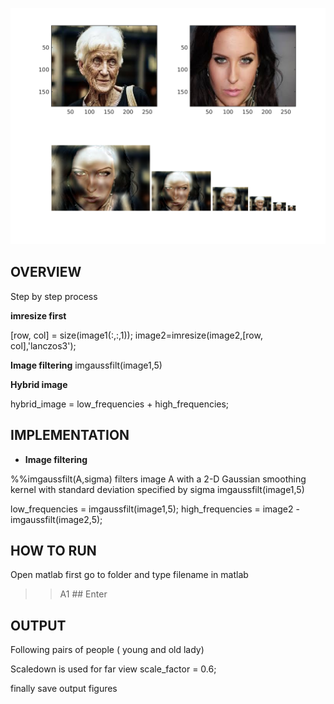 






![alt text](https://github.com/adityaknegi/Computer-Vision-Image-Filtering-and-Hybrid-Images/blob/master/all.png)



## OVERVIEW

Step by step process

**imresize first**

[row, col] = size(image1(:,:,1));
image2=imresize(image2,[row, col],'lanczos3');

**Image filtering**
imgaussfilt(image1,5)

**Hybrid image**

hybrid_image = low_frequencies + high_frequencies;


##  IMPLEMENTATION
- **Image filtering**

%%imgaussfilt(A,sigma) filters image A with a 2-D Gaussian smoothing kernel with standard deviation specified by sigma
imgaussfilt(image1,5)


low_frequencies = imgaussfilt(image1,5);
high_frequencies = image2 - imgaussfilt(image2,5);



## HOW TO RUN
Open matlab
first go to  folder and type filename in matlab

>>A1      ## Enter 




## OUTPUT 
Following pairs of  people ( young and old lady) 

Scaledown is used for far view 
scale_factor = 0.6;

finally save output figures



